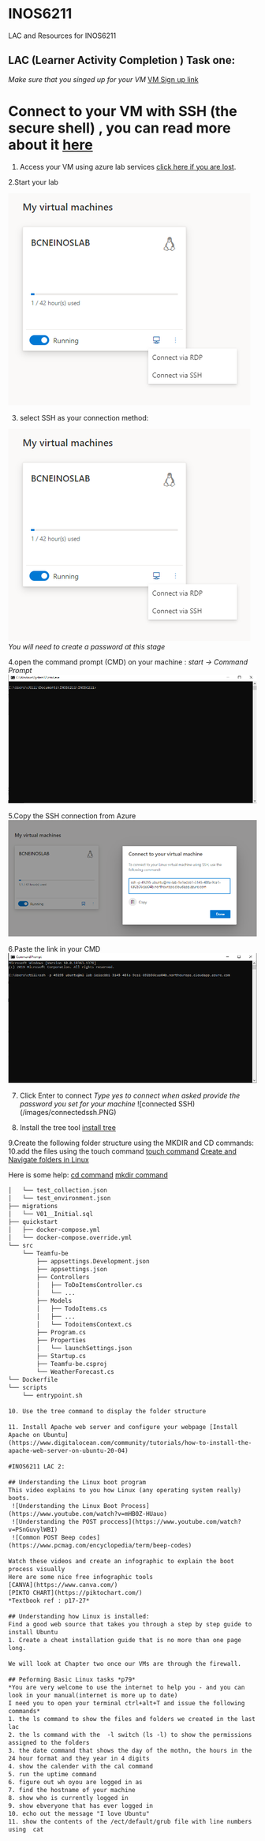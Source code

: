 # INOS6211
LAC and Resources for INOS6211

## LAC (Learner Activity Completion ) Task one:

*Make sure that you singed up for your VM*
[VM Sign up link](https://labs.azure.com/register/nzop2fh9)

# Connect to your VM with SSH (the secure shell) , you can read more about it [here](https://www.ssh.com/ssh/)
1. Access your VM using azure lab services [click here if you are lost](https://labs.azure.com). 


2.Start your lab 

![start your lab](/images/sshconnection.PNG)

3. select SSH as your connection method:

![Connect with SSH](/images/sshconnection.PNG)
*You will need to create a password at this stage*

4.open the command prompt (CMD) on your machine : *start -> Command Prompt*
![Connect with SSH](/images/commandprompt.PNG)

5.Copy the SSH connection from Azure
![copy SSH link](/images/sshlink.PNG)

6.Paste the link in your CMD
![paste CMD](/images/sshcmd.PNG)

7. Click Enter to connect
*Type yes to connect when asked*
*provide the password you set for your machine*
![connected SSH)(/images/connectedssh.PNG)






 
 




8. Install the tree tool [install tree](https://vitux.com/linux-tree-command/)

9.Create the following folder structure using the MKDIR and CD commands:
10.add the files using the touch command [touch command](https://www.geeksforgeeks.org/touch-command-in-linux-with-examples/)
[Create and Navigate folders in Linux](https://www.digitalocean.com/community/tutorials/basic-linux-navigation-and-file-management)

Here is some help:
[cd command](https://linuxize.com/post/linux-cd-command/)
[mkdir command](https://www.geeksforgeeks.org/mkdir-command-in-linux-with-examples/)


```├── postman
│   └── test_collection.json
│   └── test_environment.json
├── migrations
│   └── V01__Initial.sql
├── quickstart
│   ├── docker-compose.yml
│   └── docker-compose.override.yml
└── src
    └── Teamfu-be
        ├── appsettings.Development.json
        ├── appsettings.json
        ├── Controllers
        │   ├── ToDoItemsController.cs
        │   └── ...
        ├── Models
        │   ├── TodoItems.cs
        │   ├── ...
        │   └── TodoitemsContext.cs
        ├── Program.cs
        ├── Properties
        │   └── launchSettings.json
        ├── Startup.cs
        ├── Teamfu-be.csproj
        └── WeatherForecast.cs
└── Dockerfile
└── scripts
    └── entrypoint.sh

10. Use the tree command to display the folder structure 

11. Install Apache web server and configure your webpage [Install Apache on Ubuntu](https://www.digitalocean.com/community/tutorials/how-to-install-the-apache-web-server-on-ubuntu-20-04)

#INOS6211 LAC 2: 

## Understanding the Linux boot program 
This video explains to you how Linux (any operating system really) boots. 
 ![Understanding the Linux Boot Process](https://www.youtube.com/watch?v=mHB0Z-HUauo)
 ![Understanding the POST proccess](https://www.youtube.com/watch?v=PSnGuvylWBI)
 ![Common POST Beep codes](https://www.pcmag.com/encyclopedia/term/beep-codes)
 
Watch these videos and create an infographic to explain the boot process visually 
Here are some nice free infographic tools 
[CANVA](https://www.canva.com/)
[PIKTO CHART](https://piktochart.com/)
*Textbook ref : p17-27*

## Understanding how Linux is installed:
Find a good web source that takes you through a step by step guide to install Ubuntu
1. Create a cheat installation guide that is no more than one page long. 

We will look at Chapter two once our VMs are through the firewall. 

## Peforming Basic Linux tasks *p79*
*You are very welcome to use the internet to help you - and you can look in your manual(internet is more up to date)
I need you to open your terminal ctrl+alt+T and issue the following commands*
1. the ls command to show the files and folders we created in the last lac 
2. the ls command with the  -l switch (ls -l) to show the permissions assigned to the folders
3. the date command that shows the day of the mothn, the hours in the 24 hour format and they year in 4 digits 
4. show the calender with the cal command
5. run the uptime command
6. figure out wh oyou are logged in as 
7. find the hostname of your machine
8. show who is currently logged in 
9. show ebveryone that has ever logged in 
10. echo out the message "I love Ubuntu"
11. show the contents of the /ect/default/grub file with line numbers using  cat










